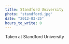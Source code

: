 ```yaml
---
title: Standford University
photo: "standford.jpg"
date: "2012-03-25"
hours_to_write: 0
---
```


Taken at Standford University
